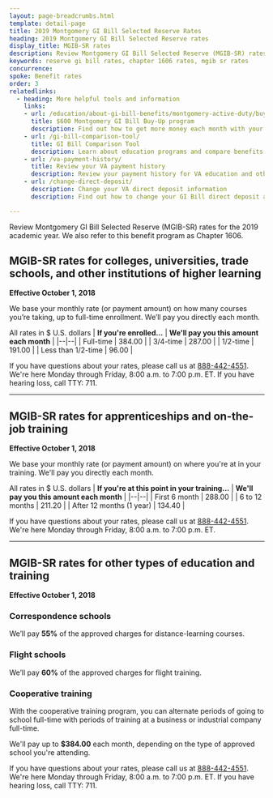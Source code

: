 ```yaml
---
layout: page-breadcrumbs.html
template: detail-page
title: 2019 Montgomery GI Bill Selected Reserve Rates
heading: 2019 Montgomery GI Bill Selected Reserve rates
display_title: MGIB-SR rates
description: Review Montgomery GI Bill Selected Reserve (MGIB-SR) rates for the 2019 academic year. We also refer to this benefit program as Chapter 1606.
keywords: reserve gi bill rates, chapter 1606 rates, mgib sr rates
concurrence: 
spoke: Benefit rates
order: 3
relatedlinks:
  - heading: More helpful tools and information
    links:
    - url: /education/about-gi-bill-benefits/montgomery-active-duty/buy-up/
      title: $600 Montgomery GI Bill Buy-Up program
      description: Find out how to get more money each month with your GI Bill benefits.      
    - url: /gi-bill-comparison-tool/
      title: GI Bill Comparison Tool
      description: Learn about education programs and compare benefits by school.
    - url: /va-payment-history/
      title: Review your VA payment history    
      description: Review your payment history for VA education and other benefits.    
    - url: /change-direct-deposit/
      description: Change your VA direct deposit information
      description: Find out how to change your GI Bill direct deposit and contact information.  

---
```


<div class="va-introtext">
  
Review Montgomery GI Bill Selected Reserve (MGIB-SR) rates for the 2019 academic year. We also refer to this benefit program as Chapter 1606.

</div>

## MGIB-SR rates for colleges, universities, trade schools, and other institutions of higher learning
**Effective October 1, 2018**

We base your monthly rate (or payment amount) on how many courses you’re taking, up to full-time enrollment. We’ll pay you directly each month.

All rates in $ U.S. dollars
| **If you're enrolled...** | **We'll pay you this amount each month** |
|--|--|
| Full-time | 384.00 |
| 3/4-time | 287.00 |
| 1/2-time | 191.00 |
| Less than 1/2-time | 96.00 |

If you have questions about your rates, please call us at <a href="tel:+18884424551">888-442-4551</a>. We're here Monday through Friday, 8:00 a.m. to 7:00 p.m. ET. If you have hearing loss, call TTY: 711.

------
## MGIB-SR rates for apprenticeships and on-the-job training
**Effective October 1, 2018**

We base your monthly rate (or payment amount) on where you're at in your training. We'll pay you directly each month.

All rates in $ U.S. dollars
| **If you're at this point in your training...** | **We'll pay you this amount each month** |
|--|--|
| First 6 month | 288.00 |
| 6 to 12 months | 211.20 |
| After 12 months (1 year) | 134.40 |

If you have questions about your rates, please call us at <a href="tel:+18884424551">888-442-4551</a>. We're here Monday through Friday, 8:00 a.m. to 7:00 p.m. ET. 

------
## MGIB-SR rates for other types of education and training
**Effective October 1, 2018**

### Correspondence schools
We’ll pay **55%** of the approved charges for distance-learning courses.

### Flight schools
We’ll pay **60%** of the approved charges for flight training.

### Cooperative training
With the cooperative training program, you can alternate periods of going to school full-time with periods of training at a business or industrial company full-time. 

We'll pay up to **$384.00** each month, depending on the type of approved school you're attending.

If you have questions about your rates, please call us at <a href="tel:+18884424551">888-442-4551</a>. We're here Monday through Friday, 8:00 a.m. to 7:00 p.m. ET. If you have hearing loss, call TTY: 711.
